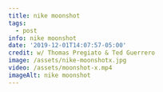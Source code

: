 ```yaml
---
title: nike moonshot
tags:
  - post
info: nike moonshot
date: '2019-12-01T14:07:57-05:00'
credit: w/ Thomas Pregiato & Ted Guerrero
image: /assets/nike-moonshotx.jpg
video: /assets/moonshot-x.mp4
imageAlt: nike moonshot
---
```


